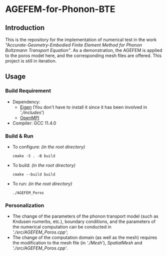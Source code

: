 # AGEFEM-for-Phonon-BTE

## Introduction
This is the repository for the implementation of numerical test in the work _"Accurate-Geometry-Embodied Finite Element Method for Phonon Boltzmann Transport Equation"_. As a demonstration, the AGEFEM is applied to the poros model here, and the corresponding mesh files are offered. This project is still in iteration.

## Usage
### Build Requirement
- Dependency:
    - [Eigen](https://eigen.tuxfamily.org/index.php?title=Main_Page) (You don't have to install it since it has been involved in _'./includes'_)
    - [OpenMPI](https://www.open-mpi.org/)
- Compiler: GCC 11.4.0
### Build & Run
- To configure: _(in the root directory)_

    `cmake -S . -B build`

- To build: _(in the root directory)_

    `cmake --build build`

- To run: _(in the root directory)_

    `./AGEFEM_Poros`

### Personalization
- The change of the parameters of the phonon transport model (such as Kndusen numerbs, etc.), boundary conditions, and the parameters of the numerical computation can be conducted in _'./src/AGEFEM_Poros.cpp'_;
- The change of the computation domain (as well as the mesh) requires the modification to the mesh file (in _'./Mesh'_), _SpatialMesh_ and _'./src/AGEFEM_Poros.cpp'_.
